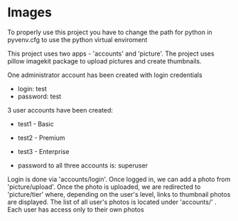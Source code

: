 # Images

To properly use this project you have to change the path for python in pyvenv.cfg to use the python virtual enviroment

This project uses two apps - 'accounts' and 'picture'. The project uses pillow imagekit package to upload pictures and create thumbnails.

One administrator account has been created with login credentials
- login: test
- password: test

3 user accounts have been created:
- test1 - Basic
- test2 - Premium
- test3 - Enterprise

- password to all three accounts is: superuser

Login is done via 'accounts/login'. Once logged in, we can add a photo from 'picture/upload'. 
Once the photo is uploaded, we are redirected to 'picture/tier' where, depending on the user's level, links to thumbnail photos are displayed. 
The list of all user's photos is located under 'accounts/' . Each user has access only to their own photos
